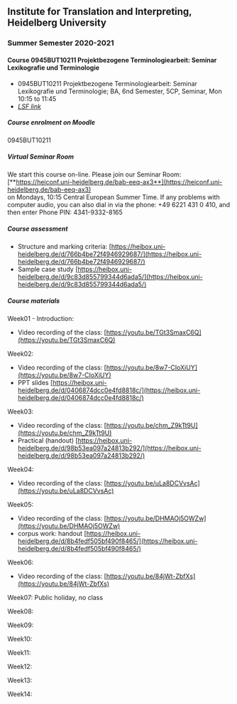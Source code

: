 ## Institute for Translation and Interpreting, Heidelberg University
### Summer Semester 2020-2021
#### Course 0945BUT10211 Projektbezogene Terminologiearbeit: Seminar Lexikografie und Terminologie

- 0945BUT10211 Projektbezogene Terminologiearbeit: Seminar Lexikografie und Terminologie; BA, 6nd Semester, 5CP, Seminar, Mon 10:15  to 11:45
- [*LSF link*](https://lsf.uni-heidelberg.de/qisserver/rds?state=verpublish&status=init&vmfile=no&publishid=333791&moduleCall=webInfo&publishConfFile=webInfo&publishSubDir=veranstaltung)  

##### Course enrolment on Moodle
0945BUT10211

##### Virtual Seminar Room

We start this course on-line. Please join our Seminar Room:  
[**https://heiconf.uni-heidelberg.de/bab-eeq-ax3**](https://heiconf.uni-heidelberg.de/bab-eeq-ax3)  
on Mondays, 10:15 Central European Summer Time. If any problems with computer audio, you can also dial in via the phone: +49 6221 431 0 410, and then enter Phone PIN: 4341-9332-8165

##### Course assessment
- Structure and marking criteria: [https://heibox.uni-heidelberg.de/d/766b4be72f4946929687/](https://heibox.uni-heidelberg.de/d/766b4be72f4946929687/)
- Sample case study [https://heibox.uni-heidelberg.de/d/9c83d855799344d6ada5/](https://heibox.uni-heidelberg.de/d/9c83d855799344d6ada5/)

##### Course materials

Week01 - Introduction:
- Video recording of the class: [https://youtu.be/TGt3SmaxC6Q](https://youtu.be/TGt3SmaxC6Q)

Week02:
- Video recording of the class: [https://youtu.be/8w7-CIoXiUY](https://youtu.be/8w7-CIoXiUY)
- PPT slides [https://heibox.uni-heidelberg.de/d/0406874dcc0e4fd8818c/](https://heibox.uni-heidelberg.de/d/0406874dcc0e4fd8818c/)

Week03:
- Video recording of the class: [https://youtu.be/chm_Z9kTt9U](https://youtu.be/chm_Z9kTt9U)
- Practical (handout) [https://heibox.uni-heidelberg.de/d/98b53ea097a24813b292/](https://heibox.uni-heidelberg.de/d/98b53ea097a24813b292/)

Week04:
- Video recording of the class: [https://youtu.be/uLa8DCVvsAc](https://youtu.be/uLa8DCVvsAc)

Week05:
- Video recording of the class: [https://youtu.be/DHMAOj5OWZw](https://youtu.be/DHMAOj5OWZw)
- corpus work: handout [https://heibox.uni-heidelberg.de/d/8b4fedf505bf490f8465/](https://heibox.uni-heidelberg.de/d/8b4fedf505bf490f8465/)

Week06:
- Video recording of the class: [https://youtu.be/84jWt-ZbfXs](https://youtu.be/84jWt-ZbfXs)


Week07: Public holiday, no class

Week08:

Week09:

Week10:

Week11:

Week12:

Week13:

Week14:
